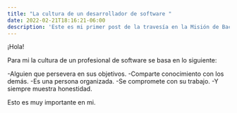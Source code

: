 ```yaml
---
title: "La cultura de un desarrollador de software "
date: 2022-02-21T18:16:21-06:00
description: 'Este es mi primer post de la travesía en la Misión de Backend con Node JS de Launch X.'
---
```


¡Hola!

Para mi la cultura de un profesional de software se basa en lo siguiente:

-Alguien que persevera en sus objetivos.
-Comparte conocimiento con los demás.
-Es una persona organizada.
-Se compromete con su trabajo.
-Y siempre muestra honestidad.

Esto es muy importante en mi.
